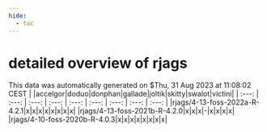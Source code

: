 ```yaml
---
hide:
  - toc
---
```


detailed overview of rjags
==========================


This data was automatically generated on $Thu, 31 Aug 2023 at 11:08:02 CEST
| |accelgor|doduo|donphan|gallade|joltik|skitty|swalot|victini|
| :---: | :---: | :---: | :---: | :---: | :---: | :---: | :---: | :---: |
|rjags/4-13-foss-2022a-R-4.2.1|x|x|x|x|x|x|x|x|
|rjags/4-13-foss-2021b-R-4.2.0|x|x|x|-|x|x|x|x|
|rjags/4-10-foss-2020b-R-4.0.3|x|x|x|x|x|x|x|x|
